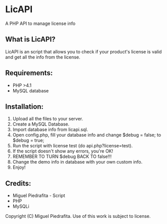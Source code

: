 # LicAPI
A PHP API to manage license info

## What is LicAPI?

LicAPI is an script that allows you to check if your product's license is valid and get all the info from the license.

## Requirements:

- PHP >4.1
- MySQL database

## Installation:

1. Upload all the files to your server.
2. Create a MySQL Database.
3. Import database info from licapi.sql.
4. Open config.php, fill your database info and change $debug = false; to $debug = true;
5. Run the script with license test (do api.php?license=test).
6. If the script doesn't show any errors, you're OK!
7. REMEMBER TO TURN $debug BACK TO false!!!
8. Change the demo info in database with your own custom info.
9. Enjoy!

## Credits:

- Miguel Piedrafita - Script
- PHP
- MySQLi

Copyright (C) Miguel Piedrafita. Use of this work is subject to license.
